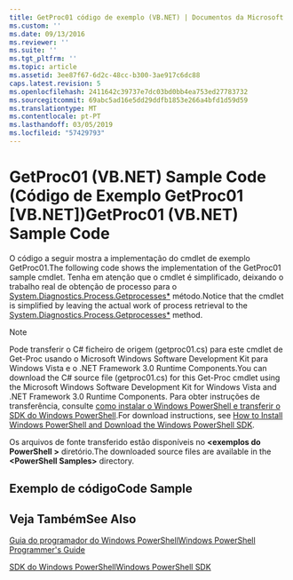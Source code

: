 ```yaml
---
title: GetProc01 código de exemplo (VB.NET) | Documentos da Microsoft
ms.custom: ''
ms.date: 09/13/2016
ms.reviewer: ''
ms.suite: ''
ms.tgt_pltfrm: ''
ms.topic: article
ms.assetid: 3ee87f67-6d2c-48cc-b300-3ae917c6dc88
caps.latest.revision: 5
ms.openlocfilehash: 2411642c39737e7dc03bd0bb4ea753ed27783732
ms.sourcegitcommit: 69abc5ad16e5dd29ddfb1853e266a4bfd1d59d59
ms.translationtype: MT
ms.contentlocale: pt-PT
ms.lasthandoff: 03/05/2019
ms.locfileid: "57429793"
---
```

# <a name="getproc01-vbnet-sample-code"></a><span data-ttu-id="e7154-102">GetProc01 (VB.NET) Sample Code (Código de Exemplo GetProc01 [VB.NET])</span><span class="sxs-lookup"><span data-stu-id="e7154-102">GetProc01 (VB.NET) Sample Code</span></span>

<span data-ttu-id="e7154-103">O código a seguir mostra a implementação do cmdlet de exemplo GetProc01.</span><span class="sxs-lookup"><span data-stu-id="e7154-103">The following code shows the implementation of the GetProc01 sample cmdlet.</span></span> <span data-ttu-id="e7154-104">Tenha em atenção que o cmdlet é simplificado, deixando o trabalho real de obtenção de processo para o [System.Diagnostics.Process.Getprocesses\*](/dotnet/api/System.Diagnostics.Process.GetProcesses) método.</span><span class="sxs-lookup"><span data-stu-id="e7154-104">Notice that the cmdlet is simplified by leaving the actual work of process retrieval to the [System.Diagnostics.Process.Getprocesses\*](/dotnet/api/System.Diagnostics.Process.GetProcesses) method.</span></span>

> [!NOTE]
> <span data-ttu-id="e7154-105">Pode transferir o C# ficheiro de origem (getproc01.cs) para este cmdlet de Get-Proc usando o Microsoft Windows Software Development Kit para Windows Vista e o .NET Framework 3.0 Runtime Components.</span><span class="sxs-lookup"><span data-stu-id="e7154-105">You can download the C# source file (getproc01.cs) for this Get-Proc cmdlet using the Microsoft Windows Software Development Kit for Windows Vista and .NET Framework 3.0 Runtime Components.</span></span> <span data-ttu-id="e7154-106">Para obter instruções de transferência, consulte [como instalar o Windows PowerShell e transferir o SDK do Windows PowerShell](/powershell/developer/installing-the-windows-powershell-sdk).</span><span class="sxs-lookup"><span data-stu-id="e7154-106">For download instructions, see [How to Install Windows PowerShell and Download the Windows PowerShell SDK](/powershell/developer/installing-the-windows-powershell-sdk).</span></span>
>
> <span data-ttu-id="e7154-107">Os arquivos de fonte transferido estão disponíveis no  **\<exemplos do PowerShell >** diretório.</span><span class="sxs-lookup"><span data-stu-id="e7154-107">The downloaded source files are available in the **\<PowerShell Samples>** directory.</span></span>

## <a name="code-sample"></a><span data-ttu-id="e7154-108">Exemplo de código</span><span class="sxs-lookup"><span data-stu-id="e7154-108">Code Sample</span></span>

<!-- TODO!!!: review snippet reference  [!CODE [msh_samplesgetproc01#getproc01vball](msh_samplesgetproc01#getproc01vball)]  -->

## <a name="see-also"></a><span data-ttu-id="e7154-109">Veja Também</span><span class="sxs-lookup"><span data-stu-id="e7154-109">See Also</span></span>

[<span data-ttu-id="e7154-110">Guia do programador do Windows PowerShell</span><span class="sxs-lookup"><span data-stu-id="e7154-110">Windows PowerShell Programmer's Guide</span></span>](./windows-powershell-programmer-s-guide.md)

[<span data-ttu-id="e7154-111">SDK do Windows PowerShell</span><span class="sxs-lookup"><span data-stu-id="e7154-111">Windows PowerShell SDK</span></span>](../windows-powershell-reference.md)